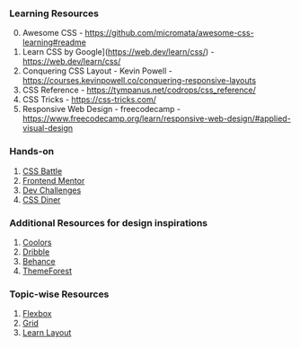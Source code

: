 ### Learning Resources
0. Awesome CSS - https://github.com/micromata/awesome-css-learning#readme
1. Learn CSS by Google](https://web.dev/learn/css/) - https://web.dev/learn/css/
2. Conquering CSS Layout - Kevin Powell - https://courses.kevinpowell.co/conquering-responsive-layouts
3. CSS Reference - https://tympanus.net/codrops/css_reference/
4. CSS Tricks - https://css-tricks.com/
5. Responsive Web Design - freecodecamp - https://www.freecodecamp.org/learn/responsive-web-design/#applied-visual-design

### Hands-on
1. [CSS Battle](https://cssbattle.dev/)
2. [Frontend Mentor](https://www.frontendmentor.io/)
3. [Dev Challenges](https://devchallenges.io/)
4. [CSS Diner](https://flukeout.github.io/)

### Additional Resources for design inspirations
1. [Coolors](https://coolors.co/)
2. [Dribble](https://dribbble.com/)
3. [Behance](https://www.behance.net/)
4. [ThemeForest](https://themeforest.net/)

### Topic-wise Resources
1. [Flexbox](http://www.flexboxdefense.com/)
2. [Grid](https://cssgridgarden.com/)
3. [Learn Layout](https://learnlayout.com/)
